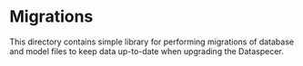 # Migrations

This directory contains simple library for performing migrations of database and model files to keep data up-to-date when upgrading the Dataspecer.